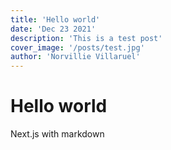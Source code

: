 ```yaml
---
title: 'Hello world'
date: 'Dec 23 2021'
description: 'This is a test post'
cover_image: '/posts/test.jpg'
author: 'Norvillie Villaruel'
---
```


# Hello world

Next.js with markdown
